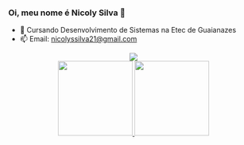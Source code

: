 ### Oi, meu nome é Nicoly Silva 👋


- 🔭 Cursando Desenvolvimento de Sistemas na Etec de Guaianazes
- 📫 Email: nicolyssilva21@gmail.com

<div align="center">
  <a href="https://instagram.com/niczonha" target="_blank"><img src="https://img.shields.io/badge/-Instagram-%23E4405F?style=for-the-badge&logo=instagram&logoColor=white" target="_blank"></a>
</div>
  
<div align="center">

  <a href="https://github.com/niczonha">

  <img height="150em" src="https://github-readme-stats.vercel.app/api/top-langs/?username=niczonha&layout=compact&langs_count=8&theme=radical"/>
  <img height="150em" src="https://github-readme-stats.vercel.app/api?username=niczonha&show_icons=true&theme=radical&include_all_commits=true&count_private=true"/>
  </a>

</div>

